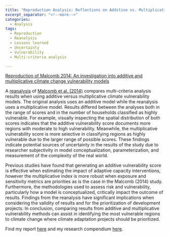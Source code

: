 ```yaml
---
title: "Reproduction Analysis: Reflections on Additive vs. Multiplicative Vulnerability Scores"
excerpt_separator: "<!--more-->"
categories:
  - Analysis
tags:
  - Reproduction
  - Reanalysis
  - Lessons learned
  - Uncertainty
  - Vulnerability
  - Multi-criteria analysis

---
```

[Reproduction of Malcomb 2014: An investigation into additive and multiplicative cilmate change vulnerability models](https://gshanleybarr.github.io/RPr-Malcomb-2014/)


A [reanalysis](https://gshanleybarr.github.io/RPr-Malcomb-2014/) of [Malcomb et al. (2014)](https://doi.org/10.1016/j.apgeog.2014.01.004) compares multi-criteria analysis results when using additive versus multiplicative climate vulnerability models. The original analysis uses an additive model while the reanalysis uses a multiplicative model. Results differed between the analyses both in the range of scores and in the number of households classified as highly vulnerable. For example, visually inspecting the spatial distribution of both scores indicates that the additive vulnerability score documents more regions with moderate to high vulnerability. Meanwhile, the multiplicative vulnerability score is more selective in classifying regions as highly vulnerable due to the larger range of possible scores. These findings indicate potential sources of uncertainty in the results of the study due to researcher subjectivity in model conceptualization, parameterization, and measurement of the complexity of the real world.  

Previous studies have found that generating an additive vulnerability score is effective when estimating the impact of adaptive capacity interventions, however the multiplicative index is more robust when exposure and sensitivity metrics are priorities as is the case in the Malcomb (2014) study. Furthermore, the methodologies used to assess risk and vulnerability, particularly how a model is conceptualized, critically impact the outcome of results. Findings from the reanalysis have significant implications when considering the validity of results and for the prioritization of development projects. In conclusion, comparing results from additive and multiplicative vulnerability methods can assist in identifying the most vulnerable regions to climate change where climate adaptation projects should be prioritized.

Find my report [here](https://gshanleybarr.github.io/RPr-Malcomb-2014/) and my research compendium [here](https://github.com/gshanleybarr/RPr-Malcomb-2014).

